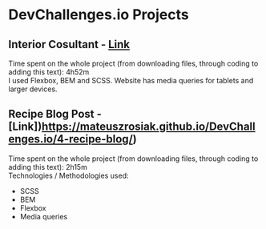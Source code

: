 # DevChallenges.io Projects

## Interior Cosultant - [Link](https://mateuszrosiak.github.io/DevChallenges.io/3-interior-consultant)
Time spent on the whole project (from downloading files, through coding to adding this text): 4h52m  
I used Flexbox, BEM and SCSS. Website has media queries for tablets and larger devices.  
  
## Recipe Blog Post - [Link])https://mateuszrosiak.github.io/DevChallenges.io/4-recipe-blog/)
Time spent on the whole project (from downloading files, through coding to adding this text): 2h15m  
Technologies / Methodologies used:
* SCSS
* BEM
* Flexbox
* Media queries